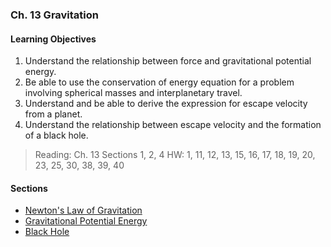 ### Ch. 13 Gravitation

#### Learning Objectives
1. Understand the relationship between force and gravitational potential energy.
2. Be able to use the conservation of energy equation for a problem involving spherical masses and interplanetary travel.
3. Understand and be able to derive the expression for escape velocity from a planet.
4. Understand the relationship between escape velocity and the formation of a black hole.

> Reading: Ch. 13 Sections 1, 2, 4
HW: 1, 11, 12, 13, 15, 16, 17, 18, 19, 20, 23, 25, 30, 38, 39, 40

#### Sections
+ [Newton's Law of Gravitation](/phys208a/topics/gravitation.html)
+ [Gravitational Potential Energy](/phys208a/topics/gravitational_potential_energy.html)
+ [Black Hole](/phys208a/topics/black_hole.html)
